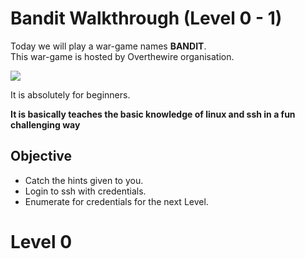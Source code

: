 # Bandit Walkthrough (Level 0 - 1)  
  
Today we will play a war-game names **BANDIT**.  
This war-game is hosted by Overthewire organisation.  

![](/photos/bandit-photos/cat.png)

It is absolutely for beginners.  

**It is basically teaches the basic knowledge of linux and ssh in a fun challenging way**

## Objective 
  
* Catch the hints given to you. 
* Login to ssh with credentials.
* Enumerate for credentials for the next Level.

# Level 0




